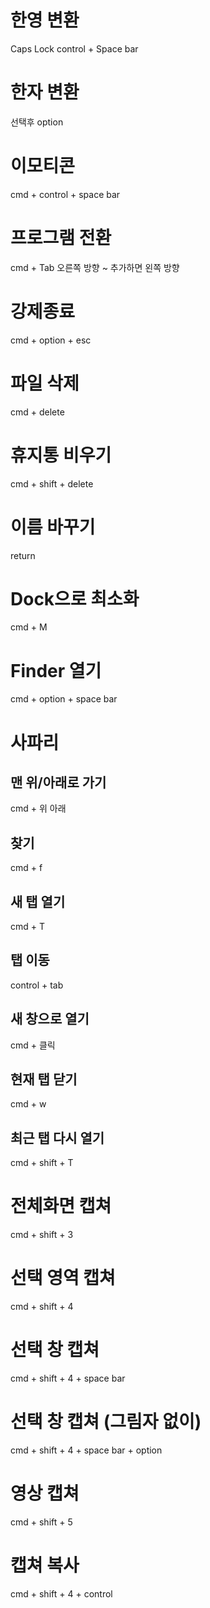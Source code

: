 # 한영 변환
Caps Lock
control + Space bar

# 한자 변환
선택후 option

# 이모티콘
cmd + control + space bar

# 프로그램 전환
cmd + Tab 오른쪽 방향
~ 추가하면 왼쪽 방향

# 강제종료
cmd + option + esc

# 파일 삭제
cmd + delete

# 휴지통 비우기
cmd + shift + delete

# 이름 바꾸기
return

# Dock으로 최소화
cmd + M

# Finder 열기
cmd + option + space bar

# 사파리 
## 맨 위/아래로 가기
cmd + 위 아래

## 찾기
cmd + f

## 새 탭 열기
cmd + T

## 탭 이동
control + tab

## 새 창으로 열기
cmd + 클릭

## 현재 탭 닫기
cmd + w

## 최근 탭 다시 열기
cmd + shift + T

# 전체화면 캡쳐
cmd + shift + 3

# 선택 영역 캡쳐
cmd + shift + 4

# 선택 창 캡쳐
cmd + shift + 4 + space bar

# 선택 창 캡쳐 (그림자 없이)
cmd + shift + 4 + space bar + option

# 영상 캡쳐
cmd + shift + 5

# 캡쳐 복사
cmd + shift + 4 + control


